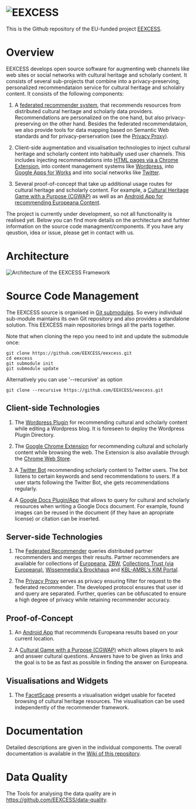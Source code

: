 ![EEXCESS](http://eexcess.eu/wp-content/uploads/2013/04/eexcess_Logo_neu1.jpg "EEXCESS")
=======

This is the Github repository of the EU-funded project [EEXCESS](http://eexcess.eu/ "EEXCESS").

# Overview

EEXCESS develops open source software for augmenting web channels like web sites or social networks with cultural heritage and scholarly content. It consists of several sub-projects that combine into a privacy-preserving, personalized recommendataion service for cultural heritage and scholalry content. It consists of the following components:

1. A [federated recommender system](https://github.com/EEXCESS/recommender), that recommends resources from distributed cultural heritage and scholarly data providers. Recommendations are personalized on the one hand, but also privacy-preserving on the other hand. Besides the federated recommendataion, we also provide tools for data mapping based on Semantic Web standards and for privacy-perservation (see the [Privacy Proxy](https://github.com/EEXCESS/privacy-proxy)).

2. Client-side augmentation and visualisation technologies to inject cultural heritage and scholarly content into habitually used user channels. This includes injecting recommendations into [HTML pages via a Chrome Extension](http://purl.org/eexcess/components/chrome-extension), into content management systems like [Wordpress](http://purl.org/eexcess/components/wordpress-plugin), into [Google Apps for Works](http://purl.org/eexcess/components/googledocs-plugin) and into social networks like [Twitter](http://purl.org/eexcess/components/twitter-bot).

3. Several proof-of-concept that take up additional usage routes for cultural heritage and scholarly content. For example, a [Cultural Heritage Game with a Purpose (CGWAP)](http://cgwap.lisawagner.li/CGWAP/) as well as an [Android App for recommending Europeana Content]().


The project is currently under development, so not all functionality is realised yet. Below you can find more details on the architecture and furhter information on the source code managment/components. If you have any qeustion, idea or issue, please get in contact with us.


# Architecture

![Architecture of the EEXCESS Framework](http://eexcess.github.io/img/EEXCESS-Architecture-2015.svg)

# Source Code Management

The EEXCESS source is organised in [Git submodules](http://git-scm.com/book/en/v2/Git-Tools-Submodules). So every individual sub-module maintains its own  Git repository and also provides a standalone solution. This EEXCESS main repositories brings all the parts together.

Note that when cloning the repo you need to init and update the submodule once:

    git clone https://github.com/EEXCESS/eexcess.git
    cd eexcess
    git submodule init
    git submodule update

Alternatively you can use '--recursive' as option

    git clone --recursive https://github.com/EEXCESS/eexcess.git

## Client-side Technologies

1. The [Wordpress Plugin](https://github.com/EEXCESS/wordpress-plugin) for recommending cultural and scholarly content while editing a Wordpress blog. It is foreseen to deploy the Wordpress Plugin Directory.


2. The [Google Chrome Extension](http://purl.org/eexcess/components/chrome-extension) for recommending cultural and scholarly content while browsing the web. The Extension is also available through the [Chrome Web Store](https://chrome.google.com/webstore/detail/eexcess/mnicfonfoiffhekefgjlaihcpnbchdbc).
<!-- TODO: Rename repository, decompose into submodules (especially the visualisations) -->

3. A [Twitter Bot](http://purl.org/eexcess/components/twitter-bot) recommending scholarly content to Twitter users. The bot listens to certain keywords and send recommendations to users. If a user starts following the Twitter Bot, she gets recommendations regularly.

4. A [Google Docs Plugin/App](http://purl.org/eexcess/components/googledocs-plugin) that allows to query for cultural and scholarly resources when writing a Google Docs document. For example, found images can be reused in the document (if they have an apropriate license) or citation can be inserted.

## Server-side Technologies

1. The [Federated Recommender](https://github.com/EEXCESS/recommender) queries  distributed partner recommenders and merges their results. Partner recommenders are available for collections of [Europeana](http://www.europeana.eu/portal/), [ZBW](http://www.zbw.eu/de/), [Collections Trust (via Europeana)](http://www.collectionstrust.org.uk/), [Wissenmedia's Brockhaus](http://www.brockhaus.de/) and [KBL-AMBL's KIM Portal](http://kim.sharepointhosting.ch/default.aspx).

<!-- TODO: Needs update of the README.md plus a reference to the ECIR Paper -->

2. The [Privacy Proxy](https://github.com/EEXCESS/privacy-proxy) serves as privacy ensuring filter for request to the federated recommender. The developed protocol ensures that user id and query are separated. Further, queries can be obfuscated to ensure a high degree of privacy while retaining recommender accuracy.

<!-- TODO: Add README.md and explain the basics of the proxy -->



## Proof-of-Concept

1. An [Android App](http://purl.org/eexcess/components/android-app) that recommends Europeana results based on your current location.

2. A [Cultural Game with a Purpose (CGWAP)](https://github.com/EEXCESS/cgwap) which allows players to ask and answer cultural questions. Answers have to be given as links and the goal is to be as fast as possible in finding the answer on Europeana.
<!-- TODO: Needs update of the README.md plus a reference to the ECIR Paper -->

## Visualisations and Widgets

1. The [FacetScape](https://github.com/EEXCESS/vis-facetscape) presents a visualisation widget usable for faceted browsing of cultural heritage resources. The visualisation can be used independently of the recommender framework.


# Documentation

Detailed descriptions are given in the individual components. The overall documentation is available in the [Wiki of this repository](https://github.com/EEXCESS/eexcess/wiki).

# Data Quality

The Tools for analysing the data quality are in https://github.com/EEXCESS/data-quality.









